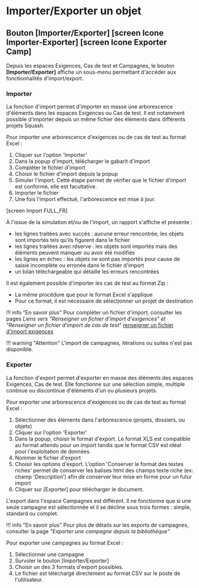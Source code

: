 # Importer/Exporter un objet

## Bouton [Importer/Exporter] [screen Icone Importer-Exporter] [screen Icone Exporter Camp]

Depuis les espaces Exigences, Cas de test et Campagnes, le bouton **[Importer/Exporter]** affiche un sous-menu permettant d'accéder aux fonctionnalités d'import/export.

### Importer

La fonction d'import permet d'importer en masse une arborescence d'éléments dans les espaces Exigences ou Cas de test. Il est notamment possible d'importer depuis un même fichier des éléments dans différents projets Squash.

Pour importer une arborescence d'exigences ou de cas de test au format Excel :

1. Cliquer sur l'option 'Importer'
2. Dans la popup d'import, télécharger le gabarit d'import
3. Compléter le fichier d'import
4. Choisir le fichier d'import depuis la popup
5. Simuler l'import. Cette étape permet de vérifier que le fichier d'import est conforme, elle est facultative.
6. Importer le fichier 
7. Une fois l'import effectué, l'arborescence est mise à jour.


[screen Import FULL_FR]

À l'issue de la simulation et/ou de l'import, un rapport s'affiche et présente :

- les lignes traitées avec succès : aucune erreur rencontrée, les objets sont importés tels qu'ils figurent dans le fichier
- les lignes traitées avec réserve : les objets sont importés mais des éléments peuvent manquer ou avoir été modifiés
- les lignes en échec : les objets ne sont pas importés pour cause de saisie incomplète ou erronée dans le fichier d'import
- un bilan téléchargeable qui détaille les erreurs rencontrées

Il est également possible d'importer les cas de test au format Zip :

- La même procédure que pour le format Excel s'applique
- Pour ce format, il est nécessaire de sélectionner un projet de destination

!!! info "En savoir plus"
    Pour compléter un fichier d'import, consulter les pages *Liens vers "Renseigner un fichier d'import d'exigences" et "Renseigner un fichier d'import de cas de test"*
    [renseigner un fichier d'import exigences](../../../02.gestion-exigences/2.6.creer-modifier-en-masse-exigences-import-export/2.6.2.importer-exigences/2.6.1.renseigner-fichier-import-exigences.md)

!!! warning "Attention"
    L'import de campagnes, itérations ou suites n'est pas disponible.

### Exporter

La fonction d'export permet d'exporter en masse des éléments des espaces Exigences, Cas de test. Elle fonctionne sur une sélection simple, multiple continue ou discontinue d'éléments d'un ou plusieurs projets.

Pour exporter une arborescence d'exigences ou de cas de test au format Excel :

1. Sélectionner des éléments dans l'arborescence (projets, dossiers, ou objets)
2. Cliquer sur l'option 'Exporter'
3. Dans la popup, choisir le format d'export. Le format XLS est compatible au format attendu pour un import  tandis que le format CSV est idéal pour l'exploitation de données.
4. Nommer le fichier d'export
5. Choisir les options d'export. L'option 'Conserver le format des textes riches' permet de conserver les balises html des champs texte riche (ex: champ 'Description') afin de conserver leur mise en forme pour un futur import
6. Cliquer sur [Exporter] pour télécharger le document.

L'export dans l'espace Campagnes est différent. Il ne fonctionne que si une seule campagne est sélectionnée et il se décline sous trois formes :  simple, standard ou complet.

!!! info "En savoir plus"
    Pour plus de détails sur les exports de campagnes, consulter la page *"Exporter une campagne depuis la bibliothèque"*

Pour exporter une campagnes au format Excel :

1. Sélectionner une campagne
2. Survoler le bouton [Importer/Exporter]
3. Choisir un des 3 formats d'export possibles.
4. Le fichier est téléchargé directement au format CSV sur le poste de l'utilisateur.

<!--stackedit_data:
eyJoaXN0b3J5IjpbLTEyMzQ1NTA4ODksLTE4MjcxMDAzMDksLT
EzNzE2NTQyNzVdfQ==
-->

